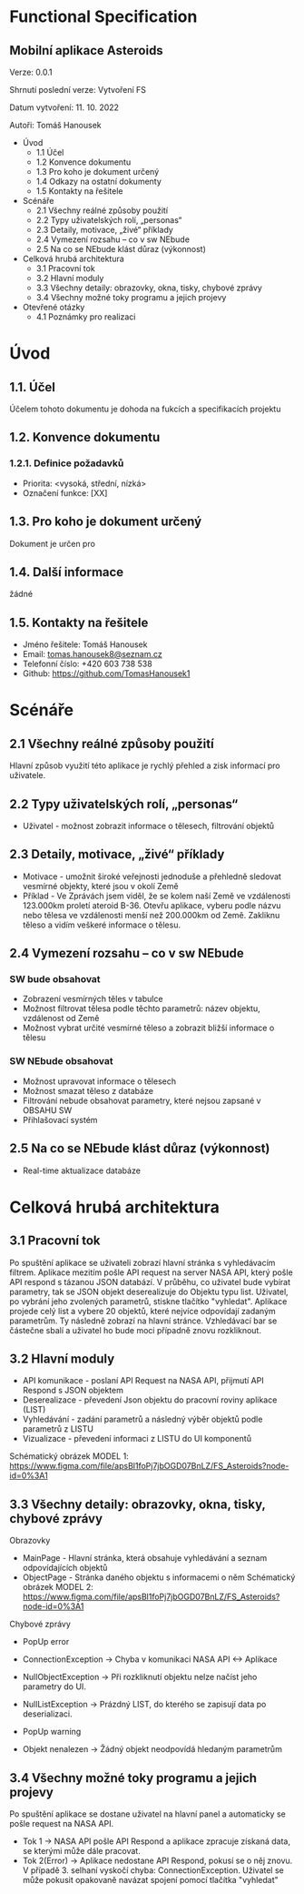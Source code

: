 # Functional Specification
 
## Mobilní aplikace Asteroids 

Verze: 0.0.1 

Shrnutí poslední verze: Vytvoření FS 

Datum vytvoření: 11. 10. 2022 

Autoři: Tomáš Hanousek 

* Úvod
  * 1.1 Účel
  * 1.2 Konvence dokumentu
  * 1.3 Pro koho je dokument určený
  * 1.4 Odkazy na ostatní dokumenty
  * 1.5 Kontakty na řešitele
* Scénáře
  * 2.1 Všechny reálné způsoby použití
  * 2.2 Typy uživatelských rolí, „personas“
  * 2.3 Detaily, motivace, „živé“ příklady
  * 2.4 Vymezení rozsahu – co v sw NEbude
  * 2.5 Na co se NEbude klást důraz (výkonnost)
* Celková hrubá architektura
  * 3.1 Pracovní tok
  * 3.2 Hlavní moduly
  * 3.3 Všechny detaily: obrazovky, okna, tisky, chybové zprávy
  * 3.4 Všechny možné toky programu a jejich projevy
* Otevřené otázky 
  * 4.1 Poznámky pro realizaci



# Úvod 
## 1.1. Účel 
Účelem tohoto dokumentu je dohoda na fukcích a specifikacích projektu

## 1.2. Konvence dokumentu 
### 1.2.1. Definice požadavků 
* Priorita: <vysoká, střední, nízká>
* Označení funkce: [XX] 

## 1.3. Pro koho je dokument určený  
Dokument je určen pro  

## 1.4. Další informace 
žádné 

## 1.5. Kontakty na řešitele 
* Jméno řešitele: Tomáš Hanousek 
* Email: tomas.hanousek8@seznam.cz  
* Telefonní číslo: +420 603 738 538 
* Github: https://github.com/TomasHanousek1 

# Scénáře
## 2.1 Všechny reálné způsoby použití
Hlavní způsob využití této aplikace je rychlý přehled a zisk informací pro uživatele.

## 2.2 Typy uživatelských rolí, „personas“
* Uživatel - možnost zobrazit informace o tělesech, filtrování objektů

## 2.3 Detaily, motivace, „živé“ příklady
* Motivace - umožnit široké veřejnosti jednoduše a přehledně sledovat vesmírné objekty, které jsou v okolí Země
* Příklad - Ve Zprávách jsem viděl, že se kolem naší Země ve vzdálenosti 123.000km proletí ateroid B-36. Otevřu aplikace, vyberu podle názvu nebo tělesa ve vzdálenosti menší než 200.000km od Země. Zakliknu těleso a vidím veškeré informace o tělesu.
## 2.4 Vymezení rozsahu – co v sw NEbude
### SW bude obsahovat
* Zobrazení vesmírných těles v tabulce
* Možnost filtrovat tělesa podle těchto parametrů: název objektu, vzdálenost od Země
* Možnost vybrat určité vesmírné těleso a zobrazit bližší informace o tělesu

### SW NEbude obsahovat
* Možnost upravovat informace o tělesech
* Možnost smazat těleso z databáze
* Filtrování nebude obsahovat parametry, které nejsou zapsané v OBSAHU SW
* Přihlašovací systém

## 2.5 Na co se NEbude klást důraz (výkonnost)
* Real-time aktualizace databáze

# Celková hrubá architektura
## 3.1 Pracovní tok
Po spuštění aplikace se uživateli zobrazí hlavní stránka s vyhledávacím filtrem. Aplikace mezitím pošle API request na server NASA API, který pošle API respond s tázanou JSON databází. V průběhu, co uživatel bude vybírat parametry, tak se JSON objekt deserealizuje do Objektu typu list. Uživatel, po vybrání jeho zvolených parametrů, stiskne tlačítko "vyhledat". Aplikace projede celý list a vybere 20 objektů, které nejvíce odpovídají zadaným parametrům. Ty následně zobrazí na hlavní stránce. Vzhledávací bar se částečne sbalí a uživatel ho bude moci případně znovu rozkliknout.
## 3.2 Hlavní moduly
* API komunikace - poslaní API Request na NASA API, přijmutí API Respond s JSON objektem
* Deserealizace - převedení Json objektu do pracovní roviny aplikace (LIST)
* Vyhledávání - zadání parametrů a následný výběr objektů podle parametrů z LISTU
* Vizualizace - převedení informaci z LISTU do UI komponentů

Schématický obrázek MODEL 1: https://www.figma.com/file/apsBl1foPj7jbOGD07BnLZ/FS_Asteroids?node-id=0%3A1

## 3.3 Všechny detaily: obrazovky, okna, tisky, chybové zprávy
Obrazovky
* MainPage - Hlavní stránka, která obsahuje vyhledávání a seznam odpovídajících objektů
* ObjectPage - Stránka daného objektu s informacemi o něm
Schématický obrázek MODEL 2: https://www.figma.com/file/apsBl1foPj7jbOGD07BnLZ/FS_Asteroids?node-id=0%3A1

Chybové zprávy
* PopUp error
 * ConnectionException -> Chyba v komunikaci NASA API <-> Aplikace
 * NullObjectException -> Při rozkliknutí objektu nelze načíst jeho parametry do UI.
 * NullListException -> Prázdný LIST, do kterého se zapisují data po deserializaci.

* PopUp warning
 * Objekt nenalezen -> Žádný objekt neodpovídá hledaným parametrům

## 3.4 Všechny možné toky programu a jejich projevy
Po spuštění aplikace se dostane uživatel na hlavní panel a automaticky se pošle request na NASA API.
* Tok 1 -> NASA API pošle API Respond a aplikace zpracuje získaná data, se kterými může dále pracovat.
* Tok 2(Error) -> Aplikace nedostane API Respond, pokusí se o něj znovu. V případě 3. selhaní vyskočí chyba: ConnectionException. Uživatel se může pokusit opakovaně navázat spojení pomocí tlačítka "vyhledat"
